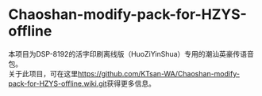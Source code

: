 # Chaoshan-modify-pack-for-HZYS-offline
本项目为DSP-8192的活字印刷离线版（HuoZiYinShua）专用的潮汕英豪传语音包。<br>
关于此项目，可在这里<https://github.com/KTsan-WA/Chaoshan-modify-pack-for-HZYS-offline.wiki.git>获得更多信息。

